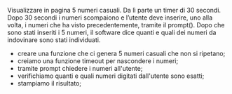 Visualizzare in pagina 5 numeri casuali. Da lì parte un timer di 30 secondi.
Dopo 30 secondi i numeri scompaiono e l’utente deve inserire, uno alla volta, i numeri che ha visto precedentemente, tramite il prompt().
Dopo che sono stati inseriti i 5 numeri, il software dice quanti e quali dei numeri da indovinare sono stati individuati.


- creare una funzione che ci genera 5 numeri casuali che non si ripetano;
- creiamo una funzione timeout per nascondere i numeri;
- tramite prompt chiedere i numeri all'utente;
- verifichiamo quanti e quali numeri digitati dall'utente sono esatti;
- stampiamo il risultato;